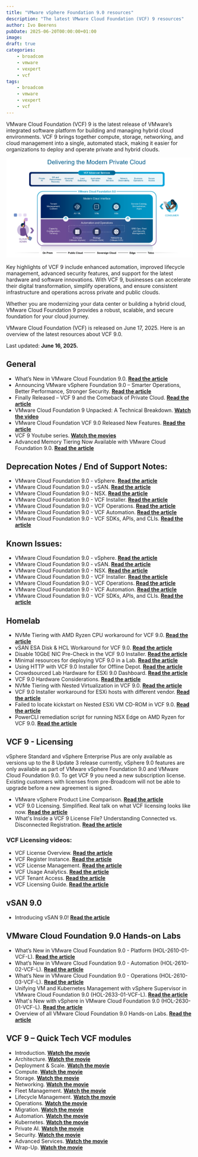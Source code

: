 ```yaml
---
title: "VMware vSphere Foundation 9.0 resources"
description: "The latest VMware Cloud Foundation (VCF) 9 resources"
author: Ivo Beerens
pubDate: 2025-06-20T00:00:00+01:00
image: 
draft: true
categories:
    - broadcom
    - vmware
    - vexpert
    - vcf
tags:
    - broadcom
    - vmware
    - vexpert
    - vcf
---
```


VMware Cloud Foundation (VCF) 9 is the latest release of VMware’s integrated software platform for building and managing hybrid cloud environments. VCF 9 brings together compute, storage, networking, and cloud management into a single, automated stack, making it easier for organizations to deploy and operate private and hybrid clouds.

![alt text](image.png)

Key highlights of VCF 9 include enhanced automation, improved lifecycle management, advanced security features, and support for the latest hardware and software innovations. With VCF 9, businesses can accelerate their digital transformation, simplify operations, and ensure consistent infrastructure and operations across private and public clouds.

Whether you are modernizing your data center or building a hybrid cloud, VMware Cloud Foundation 9 provides a robust, scalable, and secure foundation for your cloud journey.

VMware Cloud Foundation (VCF) is released on June 17, 2025. Here is an overview of the latest resources about VCF 9.0.

Last updated: **June 16, 2025.**

<!-- [**Read the article**]() -->

## General
- What’s New in VMware Cloud Foundation 9.0. [**Read the article**](https://blogs.vmware.com/cloud-foundation/2025/06/17/whats-new-in-vmware-cloud-foundation-9-0/)
- Announcing VMware vSphere Foundation 9.0 – Smarter Operations, Better Performance, Stronger Security. [**Read the article**](https://blogs.vmware.com/cloud-foundation/2025/06/17/now-available-vmware-vsphere-foundation-9-0/)
- Finally Released – VCF 9 and the Comeback of Private Cloud. [**Read the article**](https://vlenzker.net/2025/06/finally-released-vcf-9-and-the-comeback-of-private-cloud/)
- VMware Cloud Foundation 9 Unpacked: A Technical Breakdown. [**Watch the video**](https://www.youtube.com/watch?v=CM9ID86HOI0&ab_channel=VMwareCloudFoundation)
- VMware Cloud Foundation VCF 9.0 Released New Features. [**Read the article**](https://www.virtualizationhowto.com/2025/06/vmware-cloud-foundation-vcf-9-0-released-new-features/)
- VCF 9 Youtube series. [**Watch the movies**](https://www.youtube.com/playlist?list=PL8_k3uUCO39t-8kKT6u8Ghvos4TvRyEp5)
- Advanced Memory Tiering Now Available with VMware Cloud Foundation 9.0. [**Read the article**](https://blogs.vmware.com/cloud-foundation/2025/06/19/advanced-memory-tiering-now-available/)


## Deprecation Notes / End of Support Notes:
- VMware Cloud Foundation 9.0 - vSphere. [**Read the article**](https://techdocs.broadcom.com/us/en/vmware-cis/vcf/vcf-9-0-and-later/9-0/release-notes/vmware-cloud-foundation-90-release-notes/platform-product-support-notes/product-support-notes-vsphere.html)
- VMware Cloud Foundation 9.0 - vSAN. [**Read the article**](https://techdocs.broadcom.com/us/en/vmware-cis/vcf/vcf-9-0-and-later/9-0/release-notes/vmware-cloud-foundation-90-release-notes/platform-product-support-notes/product-support-notes-vsan.html)
- VMware Cloud Foundation 9.0 - NSX. [**Read the article**](https://techdocs.broadcom.com/us/en/vmware-cis/vcf/vcf-9-0-and-later/9-0/release-notes/vmware-cloud-foundation-90-release-notes/platform-product-support-notes/product-support-notes-nsx.html)
- VMware Cloud Foundation 9.0 - VCF Installer. [**Read the article**](https://techdocs.broadcom.com/us/en/vmware-cis/vcf/vcf-9-0-and-later/9-0/release-notes/vmware-cloud-foundation-90-release-notes/platform-product-support-notes/product-support-notes-installer.html)
- VMware Cloud Foundation 9.0 - VCF Operations. [**Read the article**](https://techdocs.broadcom.com/us/en/vmware-cis/vcf/vcf-9-0-and-later/9-0/release-notes/vmware-cloud-foundation-90-release-notes/platform-product-support-notes/product-support-notes-vcf-ops.html)
- VMware Cloud Foundation 9.0 - VCF Automation. [**Read the article**](https://techdocs.broadcom.com/us/en/vmware-cis/vcf/vcf-9-0-and-later/9-0/release-notes/vmware-cloud-foundation-90-release-notes/platform-product-support-notes/product-support-notes-vcf-automation.html)
- VMware Cloud Foundation 9.0 - VCF SDKs, APIs, and CLIs. [**Read the article**](https://techdocs.broadcom.com/us/en/vmware-cis/vcf/vcf-9-0-and-later/9-0/release-notes/vmware-cloud-foundation-90-release-notes/platform-product-support-notes/vcf-sdks-apis-and-clis-product-support-notes.html)

## Known Issues:
- VMware Cloud Foundation 9.0 - vSphere. [**Read the article**](https://techdocs.broadcom.com/us/en/vmware-cis/vcf/vcf-9-0-and-later/9-0/release-notes/vmware-cloud-foundation-90-release-notes/component-specific/vsphere-90-known-issues.html)
- VMware Cloud Foundation 9.0 - vSAN. [**Read the article**]()
- VMware Cloud Foundation 9.0 - NSX. [**Read the article**]()
- VMware Cloud Foundation 9.0 - VCF Installer. [**Read the article**]()
- VMware Cloud Foundation 9.0 - VCF Operations. [**Read the article**]()
- VMware Cloud Foundation 9.0 - VCF Automation. [**Read the article**]()
- VMware Cloud Foundation 9.0 - VCF SDKs, APIs, and CLIs. [**Read the article**]()

## Homelab
- NVMe Tiering with AMD Ryzen CPU workaround for VCF 9.0. [**Read the article**](https://williamlam.com/2025/06/nvme-tiering-with-amd-ryzen-cpu-workaround-for-vcf-9-0.html)
- vSAN ESA Disk & HCL Workaround for VCF 9.0. [**Read the article**](https://williamlam.com/2025/06/vsan-esa-disk-hcl-workaround-for-vcf-9-0.html)
- Disable 10GbE NIC Pre-Check in the VCF 9.0 Installer. [**Read the article**](https://williamlam.com/2025/06/disable-10gbe-nic-pre-check-in-the-vcf-9-0-installer.html)
- Minimal resources for deploying VCF 9.0 in a Lab. [**Read the article**](https://williamlam.com/2025/06/minimal-resources-for-deploying-vcf-9-0-in-a-lab.html)
- Using HTTP with VCF 9.0 Installer for Offline Depot. [**Read the article**](https://williamlam.com/2025/06/using-http-with-vcf-9-0-installer-for-offline-depot.html)
- Crowdsourced Lab Hardware for ESXi 9.0 Dashboard. [**Read the article**](https://williamlam.com/2025/06/crowdsourced-lab-hardware-for-esxi-9-0-dashboard.html)
- VCF 9.0 Hardware Considerations. [**Read the article**](https://williamlam.com/page/4)
- NVMe Tiering with Nested Virtualization in VCF 9.0. [**Read the article**](https://williamlam.com/2025/06/nvme-tiering-with-nested-virtualization-in-vcf-9-0.html)
- VCF 9.0 Installer workaround for ESXi hosts with different vendor. [**Read the article**](https://williamlam.com/2025/06/vcf-9-0-installer-workaround-for-esxi-hosts-with-different-vendor.html)
- Failed to locate kickstart on Nested ESXi VM CD-ROM in VCF 9.0. [**Read the article**](https://williamlam.com/2025/06/failed-to-locate-kickstart-on-nested-esxi-vm-cd-rom-in-vcf-9-0.html)
- PowerCLI remediation script for running NSX Edge on AMD Ryzen for VCF 9.0. [**Read the article**](https://williamlam.com/2025/06/powercli-remediation-script-for-running-nsx-edge-on-amd-ryzen-for-vcf-9-0.html)

## VCF 9 - Licensing
vSphere Standard and vSphere Enterprise Plus are only available as versions up to the 8 Update 3 release currently, vSphere 9.0 features are only available as part of VMware vSphere Foundation 9.0 and VMware Cloud Foundation 9.0. To get VCF 9 you need a new subscription license. Existing customers with licenses from pre-Broadcom will not be able to upgrade before a new agreement is signed.
- VMware vSphere Product Line Comparison. [**Read the article**](https://www.vmware.com/docs/vmw-datasheet-vsphere-product-line-comparison)
- VCF 9.0 Licensing. Simplified. Real talk on what VCF licensing looks like now. [**Read the article**](https://www.linkedin.com/pulse/vcf-90-licensing-simplified-real-talk-what-looks-like-kusek-hn5vc/)
- What's Inside a VCF 9 License File? Understanding Connected vs. Disconnected Registration. [**Read the article**](https://www.linkedin.com/pulse/whats-inside-vcf-9-license-file-understanding-connected-kusek-95gfc/)
### VCF Licensing videos:
- VCF License Overview. [**Read the article**](https://lnkd.in/eb49BfQr)
- VCF Register Instance. [**Read the article**](https://lnkd.in/esGuZbhh)
- VCF License Management. [**Read the article**](https://lnkd.in/e9D2eK5X)
- VCF Usage Analytics. [**Read the article**](https://lnkd.in/ekGxcX8q)
- VCF Tenant Access. [**Read the article**](https://lnkd.in/ea_GQ6XA)
- VCF Licensing Guide. [**Read the article**](https://lnkd.in/edCBzzSC)

## vSAN 9.0
- Introducing vSAN 9.0! [**Read the article**](https://www.yellow-bricks.com/2025/06/18/introducing-vsan-9-0/)

## VMware Cloud Foundation 9.0 Hands-on Labs
- What’s New in VMware Cloud Foundation 9.0 - Platform (HOL-2610-01-VCF-L). [**Read the article**](https://labs.hol.vmware.com/HOL/catalog/lab/26715)
- What’s New in VMware Cloud Foundation 9.0 - Automation (HOL-2610-02-VCF-L). [**Read the article**](https://labs.hol.vmware.com/HOL/catalog/lab/26716) 
- What’s New in VMware Cloud Foundation 9.0 - Operations (HOL-2610-03-VCF-L). [**Read the article**](https://labs.hol.vmware.com/HOL/catalog/lab/26717)
- Unifying VM and Kubernetes Management with vSphere Supervisor in VMware Cloud Foundation 9.0 (HOL-2633-01-VCF-L). [**Read the article**](https://labs.hol.vmware.com/HOL/catalog/lab/26719)
- What's New with vSphere in VMware Cloud Foundation 9.0 (HOL-2630-01-VCF-L). [**Read the article**](https://labs.hol.vmware.com/HOL/catalog/lab/26718)
- Overview of all VMware Cloud Foundation 9.0 Hands-on Labs. [**Read the article**](https://lnkd.in/e84cT4W2)


## VCF 9 – Quick Tech VCF modules
- Introduction. [**Watch the movie**](https://lnkd.in/eDi_uX5i)
- Architecture. [**Watch the movie**](https://lnkd.in/eAzjE5Cb)
- Deployment & Scale. [**Watch the movie**](https://lnkd.in/eutRxcsX)
- Compute. [**Watch the movie**](https://lnkd.in/eUZrDCe2)
- 5torage. [**Watch the movie**](https://lnkd.in/eBTfrpHt)
- Networking. [**Watch the movie**](https://lnkd.in/e73uBgDE)
- Fleet Management. [**Watch the movie**](https://lnkd.in/eGWfM3GY)
- Lifecycle Management. [**Watch the movie**](https://lnkd.in/eAFQU4Tc)
- Operations. [**Watch the movie**](https://lnkd.in/eEYB9T9t)
- Migration. [**Watch the movie**](https://lnkd.in/eErUUwVE)
- Automation. [**Watch the movie**](https://lnkd.in/e3hyCNuy)
- Kubernetes. [**Watch the movie**](https://lnkd.in/encbGTV7)
- Private AI. [**Watch the movie**](https://tinyurl.com/vcf9ai)
- Security. [**Watch the movie**](https://lnkd.in/e74ENAzD)
- Advanced Services. [**Watch the movie**](https://lnkd.in/eqX9T3MK)
- Wrap-Up. [**Watch the movie**](https://lnkd.in/epq-QxBd)